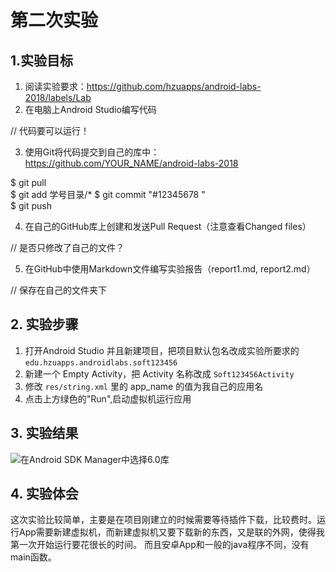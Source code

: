 # 第二次实验

## 1.实验目标

1. 阅读实验要求：https://github.com/hzuapps/android-labs-2018/labels/Lab    
2. 在电脑上Android Studio编写代码 

// 代码要可以运行！ 

3. 使用Git将代码提交到自己的库中：https://github.com/YOUR_NAME/android-labs-2018    

$ git pull  
$ git add 学号目录/* 
$ git commit "#12345678 "  
$ git push  

4. 在自己的GitHub库上创建和发送Pull Request（注意查看Changed files）   

// 是否只修改了自己的文件？ 

5. 在GitHub中使用Markdown文件编写实验报告（report1.md, report2.md）   

// 保存在自己的文件夹下  


## 2. 实验步骤 
1. 打开Android Studio 并且新建项目，把项目默认包名改成实验所要求的 `edu.hzuapps.androidlabs.soft123456` 
2. 新建一个 Empty Activity，把 Activity 名称改成 `Soft123456Activity` 
3. 修改 `res/string.xml` 里的 app_name 的值为我自己的应用名 
4. 点击上方绿色的"Run",启动虚拟机运行应用 
## 3. 实验结果 
![在Android SDK Manager中选择6.0库](https://github.com/Ghlyh/android-labs-2018/blob/master/soft1614080902402/2.png "配置教育网下载代理")
## 4. 实验体会 
这次实验比较简单，主要是在项目刚建立的时候需要等待插件下载，比较费时。运行App需要新建虚拟机，而新建虚拟机又要下载新的东西，又是联的外网，使得我第一次开始运行要花很长的时间。 
而且安卓App和一般的java程序不同，没有main函数。 

